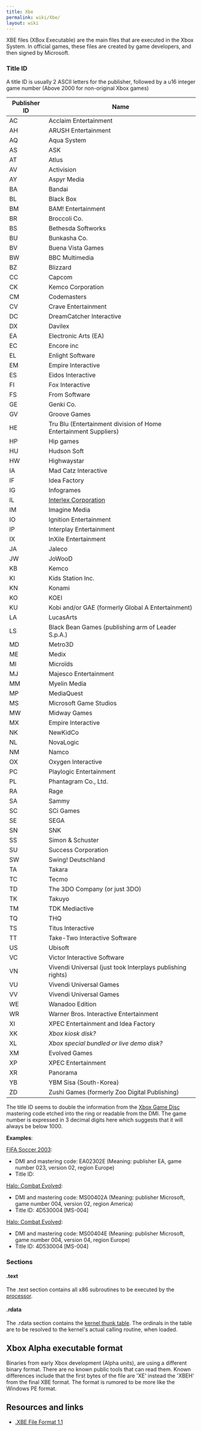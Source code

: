 ```yaml
---
title: Xbe
permalink: wiki/Xbe/
layout: wiki
---
```


XBE files (XBox Executable) are the main files that are executed in the
Xbox System. In official games, these files are created by game
developers, and then signed by Microsoft.

### Title ID

A title ID is usually 2 ASCII letters for the publisher, followed by a
u16 integer game number (Above 2000 for non-original Xbox games)

| Publisher ID | Name                                                             |
|--------------|------------------------------------------------------------------|
| AC           | Acclaim Entertainment                                            |
| AH           | ARUSH Entertainment                                              |
| AQ           | Aqua System                                                      |
| AS           | ASK                                                              |
| AT           | Atlus                                                            |
| AV           | Activision                                                       |
| AY           | Aspyr Media                                                      |
| BA           | Bandai                                                           |
| BL           | Black Box                                                        |
| BM           | BAM! Entertainment                                               |
| BR           | Broccoli Co.                                                     |
| BS           | Bethesda Softworks                                               |
| BU           | Bunkasha Co.                                                     |
| BV           | Buena Vista Games                                                |
| BW           | BBC Multimedia                                                   |
| BZ           | Blizzard                                                         |
| CC           | Capcom                                                           |
| CK           | Kemco Corporation                                                |
| CM           | Codemasters                                                      |
| CV           | Crave Entertainment                                              |
| DC           | DreamCatcher Interactive                                         |
| DX           | Davilex                                                          |
| EA           | Electronic Arts (EA)                                             |
| EC           | Encore inc                                                       |
| EL           | Enlight Software                                                 |
| EM           | Empire Interactive                                               |
| ES           | Eidos Interactive                                                |
| FI           | Fox Interactive                                                  |
| FS           | From Software                                                    |
| GE           | Genki Co.                                                        |
| GV           | Groove Games                                                     |
| HE           | Tru Blu (Entertainment division of Home Entertainment Suppliers) |
| HP           | Hip games                                                        |
| HU           | Hudson Soft                                                      |
| HW           | Highwaystar                                                      |
| IA           | Mad Catz Interactive                                             |
| IF           | Idea Factory                                                     |
| IG           | Infogrames                                                       |
| IL           | [Interlex Corporation](/wiki/Interlex_Corporation "wikilink")          |
| IM           | Imagine Media                                                    |
| IO           | Ignition Entertainment                                           |
| IP           | Interplay Entertainment                                          |
| IX           | InXile Entertainment                                             |
| JA           | Jaleco                                                           |
| JW           | JoWooD                                                           |
| KB           | Kemco                                                            |
| KI           | Kids Station Inc.                                                |
| KN           | Konami                                                           |
| KO           | KOEI                                                             |
| KU           | Kobi and/or GAE (formerly Global A Entertainment)                |
| LA           | LucasArts                                                        |
| LS           | Black Bean Games (publishing arm of Leader S.p.A.)               |
| MD           | Metro3D                                                          |
| ME           | Medix                                                            |
| MI           | Microïds                                                         |
| MJ           | Majesco Entertainment                                            |
| MM           | Myelin Media                                                     |
| MP           | MediaQuest                                                       |
| MS           | Microsoft Game Studios                                           |
| MW           | Midway Games                                                     |
| MX           | Empire Interactive                                               |
| NK           | NewKidCo                                                         |
| NL           | NovaLogic                                                        |
| NM           | Namco                                                            |
| OX           | Oxygen Interactive                                               |
| PC           | Playlogic Entertainment                                          |
| PL           | Phantagram Co., Ltd.                                             |
| RA           | Rage                                                             |
| SA           | Sammy                                                            |
| SC           | SCi Games                                                        |
| SE           | SEGA                                                             |
| SN           | SNK                                                              |
| SS           | Simon & Schuster                                                 |
| SU           | Success Corporation                                              |
| SW           | Swing! Deutschland                                               |
| TA           | Takara                                                           |
| TC           | Tecmo                                                            |
| TD           | The 3DO Company (or just 3DO)                                    |
| TK           | Takuyo                                                           |
| TM           | TDK Mediactive                                                   |
| TQ           | THQ                                                              |
| TS           | Titus Interactive                                                |
| TT           | Take-Two Interactive Software                                    |
| US           | Ubisoft                                                          |
| VC           | Victor Interactive Software                                      |
| VN           | Vivendi Universal (just took Interplays publishing rights)       |
| VU           | Vivendi Universal Games                                          |
| VV           | Vivendi Universal Games                                          |
| WE           | Wanadoo Edition                                                  |
| WR           | Warner Bros. Interactive Entertainment                           |
| XI           | XPEC Entertainment and Idea Factory                              |
| XK           | *Xbox kiosk disk?*                                               |
| XL           | *Xbox special bundled or live demo disk?*                        |
| XM           | Evolved Games                                                    |
| XP           | XPEC Entertainment                                               |
| XR           | Panorama                                                         |
| YB           | YBM Sisa (South-Korea)                                           |
| ZD           | Zushi Games (formerly Zoo Digital Publishing)                    |

The title ID seems to double the information from the [Xbox Game
Disc](/wiki/Xbox_Game_Disc "wikilink") mastering code etched into the ring or
readable from the DMI. The game number is expressed in 3 decimal digits
here which suggests that it will always be below 1000.

**Examples**:

[FIFA Soccer 2003](/wiki/FIFA_Soccer_2003 "wikilink"):

-   DMI and mastering code: EA02302E (Meaning: publisher EA, game number
    023, version 02, region Europe)
-   Title ID:

[Halo: Combat Evolved](/wiki/Halo:_Combat_Evolved "wikilink"):

-   DMI and mastering code: MS00402A (Meaning: publisher Microsoft, game
    number 004, version 02, region America)
-   Title ID: 4D530004 \[MS-004\]

[Halo: Combat Evolved](/wiki/Halo:_Combat_Evolved "wikilink"):

-   DMI and mastering code: MS00404E (Meaning: publisher Microsoft, game
    number 004, version 04, region Europe)
-   Title ID: 4D530004 \[MS-004\]

### Sections

#### .text

The .text section contains all x86 subroutines to be executed by the
[processor](/wiki/CPU "wikilink").

#### .rdata

The .rdata section contains the [kernel thunk table](/wiki/Kernel "wikilink").
The ordinals in the table are to be resolved to the kernel's actual
calling routine, when loaded.

Xbox Alpha executable format
----------------------------

Binaries from early Xbox development (Alpha units), are using a
different binary format. There are no known public tools that can read
them. Known differences include that the first bytes of the file are
'XE' instead the 'XBEH' from the final XBE format. The format is rumored
to be more like the Windows PE format.

Resources and links
-------------------

-   [.XBE File Format 1.1](http://www.caustik.com/cxbx/download/xbe.htm)

